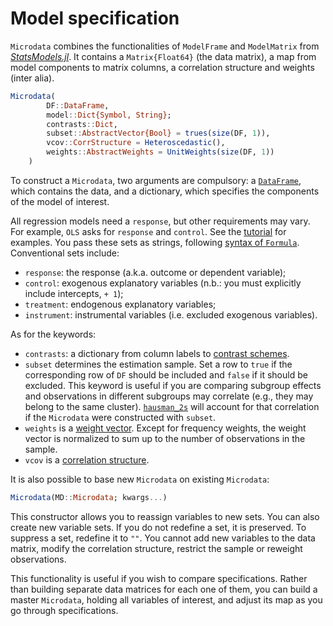 # Model specification

`Microdata` combines the functionalities of `ModelFrame` and `ModelMatrix` from [*StatsModels.jl*](https://github.com/JuliaStats/StatsModels.jl). It contains a `Matrix{Float64}` (the data matrix), a map from model components to matrix columns, a correlation structure and weights (inter alia).

```julia
Microdata(
        DF::DataFrame,
        model::Dict{Symbol, String};
        contrasts::Dict,
        subset::AbstractVector{Bool} = trues(size(DF, 1)),
        vcov::CorrStructure = Heteroscedastic(),
        weights::AbstractWeights = UnitWeights(size(DF, 1))
    )
```

To construct a `Microdata`, two arguments are compulsory: a [`DataFrame`](http://juliadata.github.io/DataFrames.jl/stable/), which contains the data, and a dictionary, which specifies the components of the model of interest.

All regression models need a `response`, but other requirements may vary. For example, `OLS` asks for `response` and `control`. See the [tutorial](getting_started.md) for examples. You pass these sets as strings, following [syntax of `Formula`](http://juliastats.github.io/StatsModels.jl/latest/formula.html). Conventional sets include:

- `response`: the response (a.k.a. outcome or dependent variable);
- `control`: exogenous explanatory variables (n.b.: you must explicitly include intercepts, `+ 1`);
- `treatment`: endogenous explanatory variables;
- `instrument`: instrumental variables (i.e. excluded exogenous variables).

As for the keywords:
- `contrasts`: a dictionary from column labels to [contrast schemes](https://juliastats.github.io/StatsModels.jl/latest/contrasts.html).
- `subset` determines the estimation sample. Set a row to `true` if the corresponding row of `DF` should be included and `false` if it should be excluded. This keyword is useful if you are comparing subgroup effects and observations in different subgroups may correlate
(e.g., they may belong to the same cluster). [`hausman_2s`](methods.md#hausman-test) will account for that correlation if the `Microdata` were constructed with `subset`.
- `weights` is a [weight vector](http://juliastats.github.io/StatsBase.jl/stable/weights.html). Except for frequency weights, the weight vector is normalized to sum up to the number of observations in the sample.
- `vcov` is a [correlation structure](correlation_structures.md).

It is also possible to base new `Microdata` on existing `Microdata`:
```julia
Microdata(MD::Microdata; kwargs...)
```
This constructor allows you to reassign variables to new sets. You can also create new variable sets. If you do not redefine a set, it is preserved. To suppress a set, redefine it to `""`. You cannot add new variables to the data matrix, modify the correlation structure, restrict the sample or reweight observations.

This functionality is useful if you wish to compare specifications. Rather than building separate data matrices for each one of them, you can build a master `Microdata`, holding all variables of interest, and adjust its map as you go through specifications.

